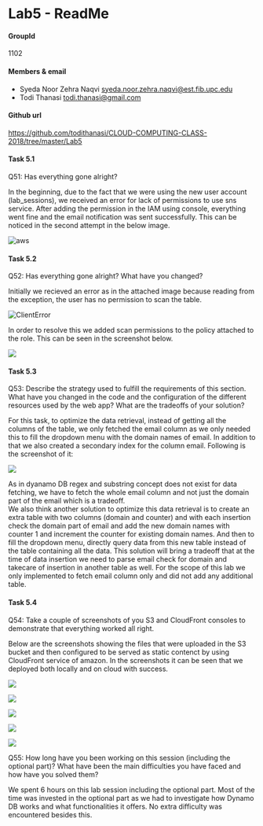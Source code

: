# Lab5 - ReadMe

#### GroupId
1102

#### Members & email
- Syeda Noor Zehra Naqvi         <syeda.noor.zehra.naqvi@est.fib.upc.edu>
- Todi Thanasi                   <todi.thanasi@gmail.com>
                         
#### Github url
https://github.com/todithanasi/CLOUD-COMPUTING-CLASS-2018/tree/master/Lab5

#### Task 5.1
Q51: Has everything gone alright?

In the beginning, due to the fact that we were using the new user account (lab_sessions), we received an error for lack of permissions to use sns service. 
After adding the permission in the IAM using console, everything went fine and the email notification was sent successfully. This can be noticed in the second attempt in the below image.

![aws](screenshots/Task5.1_1.PNG)

#### Task 5.2
Q52: Has everything gone alright? What have you changed?

Initially we recieved an error as in the attached image because reading from the exception, the user has no permission to scan the table.

![ClientError](screenshots/Task5.2_1.PNG)

In order to resolve this we added scan permissions to the policy attached to the role. This can be seen in the screenshot below.

![](screenshots/Task5.2_2.PNG)

#### Task 5.3
Q53: Describe the strategy used to fulfill the requirements of this section. What have you changed in the code and the configuration of the different resources used by the web app? What are the tradeoffs of your solution?

For this task, to optimize the data retrieval, instead of getting all the columns of the table, we only fetched the email column as we only needed this to fill the dropdown menu with the domain names of email. In addition to that we also created a secondary index for the column email.
Following is the screenshot of it: 

![](screenshots/Task5.3_1.PNG)

As in dyanamo DB regex and substring concept does not exist for data fetching, we have to fetch the whole email column and not just the domain part of the email which is a tradeoff.  
We also think another solution to optimize this data retrieval is to create an extra table with two columns (domain and counter) and with each insertion check the domain part of email and add the new domain names with counter 1 and increment the counter for existing domain names.
And then to fill the dropdown menu, directly query data from this new table instead of the table containing all the data. This solution will bring a tradeoff that at the time of data insertion we need to parse email check for domain and takecare of insertion in another table as well.
For the scope of this lab we only implemented to fetch email column only and did not add any additional table.

#### Task 5.4

Q54: Take a couple of screenshots of you S3 and CloudFront consoles to demonstrate that everything worked all right.

Below are the screenshots showing the files that were uploaded in the S3 bucket and then configured to be served as static contenct by using CloudFront service of amazon. 
In the screenshots it can be seen that we deployed both locally and on cloud with success.

![](screenshots/Task5.4_1.PNG)

![](screenshots/Task5.4_2.PNG)

![](screenshots/Task5.4_3.PNG)

![](screenshots/Task5.4_5.PNG)

![](screenshots/Task5.4_6.PNG)

Q55: How long have you been working on this session (including the optional part)? What have been the main difficulties you have faced and how have you solved them?

We spent 6 hours on this lab session including the optional part. Most of the time was invested in the optional part as we had to investigate how Dynamo DB works and what functionalities it offers. No extra difficulty was encountered besides this.


